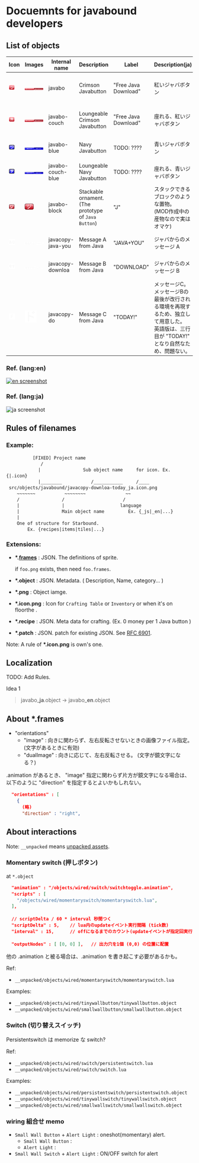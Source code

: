 # Docuemnts for javabound developers

## List of objects

Icon                    | Images                |Internal name       |    Description             | Label       | Description(ja) | Label(ja)
------------------------|-----------------------|--------------------|----------------------------|-------------|-------------|----------
![javabo.i]             |![javabo]             |javabo              | Crimson Javabutton         | "Free Java Download" | 紅いジャバボタン | "無料ジャバのダウンロード"
![javabo-couch.i]       |![javabo-couch]       |javabo-couch        | Loungeable Crimson Javabutton | "Free Java Download" | 座れる、紅いジャバボタン | "無料ジャバのダウンロード"
![javabo-blue.i]        |![javabo-blue]        |javabo-blue         | Navy Javabutton            | TODO: ???? | 青いジャバボタン| "無料ジャバのダ"
![javabo-couch-blue.i]  |![javabo-couch-blue]  |javabo-couch-blue   | Loungeable Navy Javabutton | TODO: ???? | 座れる、青いジャバボタン| "無料ジャバのダ"
![javabo-block.i]       |![javabo-block]       |javabo-block        | Stackable ornament. <br>(The prototype of `Java Button`) |  "J"  | スタックできるブロックのような置物。 <br>(MOD作成中の産物なので実はオマケ) | "ジ"
![javacopy-java-you.i]  |![javacopy-java-you]  |javacopy-java-you   | Message A from Java        | "JAVA+YOU"  | ジャバからのメッセージ A | "あなたとジャバ,"
![javacopy-downloa.i]   |![javacopy-downloa]   |javacopy-downloa    | Message B from Java        | "DOWNLOAD" | ジャバからのメッセージ B | "今すぐダウンロー" |
![javacopy-do.i]        |![javacopy-do]        |javacopy-do         | Message C from Java        | "TODAY!"  | メッセージC。 メッセージBの最後が改行される環境を再現するため、独立して用意した。 <br> 英語版は、三行目が "TODAY!" となり自然なため、問題ない。 | "ド"


### Ref. (lang:en)

[![en screenshot](https://i.gyazo.com/316b51f871313de57be3b34f8318afa4.png)](https://gyazo.com/316b51f871313de57be3b34f8318afa4)

### Ref. (lang:ja)

![ja screenshot](https://i.gyazo.com/01eb9b54b94c4dffb4208e04607b1cac.png)

## Rules of filenames

### Example:

```text
          [FIXED] Project name
             /
            |                Sub object name     for icon. Ex. {|.icon}
            |________           /___________     /____
 src/objects/javabound/javacopy-downloa-today_ja.icon.png
    ~~~~~~~           ~~~~~~~~               ~~
    /                /                      /
    |                |                     language 
    |                Main object name         Ex. {_js|_en|...}
    |
    One of structure for Starbound.
        Ex. {recipes|items|tiles|...}
```

### Extensions:

* **\*.[frames]** : JSON. The definitions of sprite.
    
    if `foo.png` exists, then need `foo.frames`.

* **\*.object**  : JSON. Metadata. ( Description, Name, category... )
* **\*.png** : Object iamge.
* **\*.icon.png**  : Icon for `Crafting Table` or `Inventory` or when it's on floorthe .
* **\*.recipe** : JSON. Meta data for crafting. (Ex.  0 money per 1 Java button )
* **\*.patch** : JSON. patch for existing JSON. See [RFC 6901].


Note: A rule of **\*.icon.png** is own's one.

## Localization

TODO: Add Rules.

Idea 1

> javabo_**ja**.object -> javabo_**en**.object

## About *.frames

* "orientations"
  * "image" : 向きに関わらず、左右反転させないときの画像ファイル指定。(文字があるときに有効)
  * "dualImage" : 向きに応じて、左右反転させる。 (文字が鏡文字になる？)

.animation があるとき、 "image" 指定に関わらず片方が鏡文字になる場合は、
以下のように "direction" を指定するとよいかもしれない。

```JSON
  "orientations" : [
    {
      (略)
      "direction" : "right",
```

## About interactions

Note: `__unpacked` means [unpacked assets].

### Momentary switch (押しボタン)

at `*.object`

```JSON
  "animation" : "/objects/wired/switch/switchtoggle.animation",
  "scripts" : [
    "/objects/wired/momentaryswitch/momentaryswitch.lua",
  ],

  // scriptDelta / 60 * interval 秒間つく
  "scriptDelta" : 5,    // lua内のupdateイベント実行間隔 (tick数)
  "interval" : 15,      // offになるまでのカウント(updateイベントが指定回実行されるとオフになる)

  "outputNodes" : [ [0, 0] ],   // 出力穴を1個 (0,0) の位置に配置
```

他の .animation と被る場合は、.animation を書き起こす必要があるかも。

Ref:

* `__unpacked/objects/wired/momentaryswitch/momentaryswitch.lua`

Examples:

* `__unpacked/objects/wired/tinywallbutton/tinywallbutton.object`
* `__unpacked/objects/wired/smallwallbutton/smallwallbutton.object`


### Switch (切り替えスイッチ)

Persistentswitch は memorize な switch?

Ref:

* `__unpacked/objects/wired/switch/persistentswitch.lua`
* `__unpacked/objects/wired/switch/switch.lua`

Examples:

* `__unpacked/objects/wired/persistentswitch/persistentswitch.object`
* `__unpacked/objects/wired/tinywallswitch/tinywallswitch.object`
* `__unpacked/objects/wired/smallwallswitch/smallwallswitch.object`

### wiring 組合せ memo

* `Small Wall Button` + `Alert Light` : oneshot(momentary) alert.
  * `Small Wall Button` :
  * `Alert Light` :
* `Small Wall Switch` + `Alert Light` : ON/OFF switch for alert


[RFC 6901]: https://tools.ietf.org/html/rfc6901 "RFC 6901 - JavaScript Object Notation (JSON) Pointer"
[javabo.i]: ./src/objects/javabound/javabo_ja.icon.png
[javabo-couch.i]: ./src/objects/javabound/javabo-couch_ja.icon.png
[javabo-blue.i]: ./src/objects/javabound/javabo-blue_ja.icon.png
[javabo-couch-blue.i]: ./src/objects/javabound/javabo-couch-blue_ja.icon.png
[javabo-block.i]: ./src/objects/javabound/javabo-block_ja.icon.png
[javacopy-java-you.i]: ./src/objects/javabound/javacopy-java-you_ja.icon.png
[javacopy-downloa.i]: ./src/objects/javabound/javacopy-downloa-today_ja.icon.png
[javacopy-do.i]: ./src/objects/javabound/javacopy-do_ja.icon.png
[javabo]: ./src/objects/javabound/javabo_ja.png
[javabo-couch]: ./src/objects/javabound/javabo_ja.png
[javabo-blue]: ./src/objects/javabound/javabo-blue_ja.png
[javabo-couch-blue]: ./src/objects/javabound/javabo-blue_ja.png
[javabo-block]: ./src/objects/javabound/javabo-block_ja.png
[javacopy-java-you]: ./src/objects/javabound/javacopy-java-you_ja.png
[javacopy-downloa]: ./src/objects/javabound/javacopy-downloa-today_ja.png
[javacopy-do]: ./src/objects/javabound/javacopy-do_ja.png
[frames]: http://starbounder.org/Data:Assets/frames "Data:Assets/frames - Starbounder - Starbound Wiki"
[unpacked assets]: http://starbounder.org/Modding:Modding_Basics#Step_1_-_Unpacking_Assets